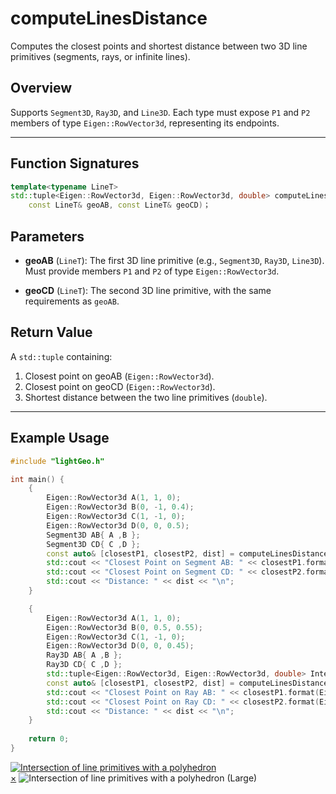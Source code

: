# **computeLinesDistance**
Computes the closest points and shortest distance between two 3D line primitives (segments, rays, or infinite lines).


## **Overview**

Supports `Segment3D`, `Ray3D`, and `Line3D`. Each type must expose `P1` and `P2` members of type `Eigen::RowVector3d`, representing its endpoints.

---

## **Function Signatures**
```cpp
template<typename LineT>
std::tuple<Eigen::RowVector3d, Eigen::RowVector3d, double> computeLinesDistance(
    const LineT& geoAB, const LineT& geoCD)；
```


## **Parameters**
- **geoAB** (`LineT`): The first 3D line primitive (e.g., `Segment3D`, `Ray3D`, `Line3D`). Must provide members `P1` and `P2` of type `Eigen::RowVector3d`.

- **geoCD** (`LineT`): The second 3D line primitive, with the same requirements as `geoAB`.



## **Return Value**
A `std::tuple` containing:

  1. Closest point on geoAB (`Eigen::RowVector3d`).
  2. Closest point on geoCD (`Eigen::RowVector3d`).
  3. Shortest distance between the two line primitives (`double`).


---

## **Example Usage**

```cpp
#include "lightGeo.h"

int main() {
    {
        Eigen::RowVector3d A(1, 1, 0);
        Eigen::RowVector3d B(0, -1, 0.4);
        Eigen::RowVector3d C(1, -1, 0);
        Eigen::RowVector3d D(0, 0, 0.5);
        Segment3D AB{ A ,B };
        Segment3D CD{ C ,D };
        const auto& [closestP1, closestP2, dist] = computeLinesDistance(AB, CD);
        std::cout << "Closest Point on Segment AB: " << closestP1.format(Eigen::FullPrecision) << "\n";
        std::cout << "Closest Point on Segment CD: " << closestP2.format(Eigen::FullPrecision) << "\n";
        std::cout << "Distance: " << dist << "\n";
    }

    {
        Eigen::RowVector3d A(1, 1, 0);
        Eigen::RowVector3d B(0, 0.5, 0.55);
        Eigen::RowVector3d C(1, -1, 0);
        Eigen::RowVector3d D(0, 0, 0.45);
        Ray3D AB{ A ,B };
        Ray3D CD{ C ,D };
        std::tuple<Eigen::RowVector3d, Eigen::RowVector3d, double> Intersection;
        const auto& [closestP1, closestP2, dist] = computeLinesDistance(AB, CD);
        std::cout << "Closest Point on Ray AB: " << closestP1.format(Eigen::FullPrecision) << "\n";
        std::cout << "Closest Point on Ray CD: " << closestP2.format(Eigen::FullPrecision) << "\n";
        std::cout << "Distance: " << dist << "\n";
    }
    
    return 0;
}
```


<a id="close-lightbox" style="display: none;"></a>
<div class="single-img-container">
    <a href="#lightbox-single" class="lightbox-trigger">
        <img src="../fig/computeLinesDistance.png" 
             alt="Intersection of line primitives with a polyhedron"> 
    </a>
</div>

<div id="lightbox-single" class="lightbox">
    <a href="#close-lightbox" class="lightbox-close">&times;</a>
    <img src="../fig/computeLinesDistance.png" alt="Intersection of line primitives with a polyhedron (Large)">
</div>